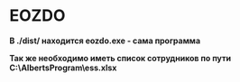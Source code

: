 # EOZDO
 
 **В ./dist/ находится eozdo.exe - сама программа**
 
 **Так же необходимо иметь список сотрудников по пути C:\AlbertsProgram\ess.xlsx**
